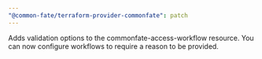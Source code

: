 ```yaml
---
"@common-fate/terraform-provider-commonfate": patch
---
```


Adds validation options to the commonfate-access-workflow resource. You can now configure workflows to require a reason to be provided.
